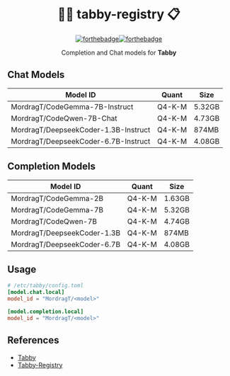 
<div align=center>

# 🧑‍🔬 tabby-registry 📋

[![forthebadge](https://forthebadge.com/images/badges/check-it-out.svg)](https://forthebadge.com)[![forthebadge](https://forthebadge.com/images/badges/built-with-love.svg)](https://forthebadge.com)

Completion and Chat models for **Tabby**

</div>

## Chat Models

| Model ID | Quant | Size |
| -------- | ----- | ---- |
| MordragT/CodeGemma-7B-Instruct | Q4-K-M | 5.32GB |
| MordragT/CodeQwen-7B-Chat | Q4-K-M | 4.73GB |
| MordragT/DeepseekCoder-1.3B-Instruct | Q4-K-M | 874MB |
| MordragT/DeepseekCoder-6.7B-Instruct | Q4-K-M | 4.08GB |


## Completion Models

| Model ID | Quant | Size |
| -------- | ----- | ---- |
| MordragT/CodeGemma-2B | Q4-K-M | 1.63GB |
| MordragT/CodeGemma-7B | Q4-K-M | 5.32GB |
| MordragT/CodeQwen-7B | Q4-K-M | 4.74GB |
| MordragT/DeepseekCoder-1.3B | Q4-K-M | 874MB |
| MordragT/DeepseekCoder-6.7B | Q4-K-M | 4.08GB |

## Usage

```toml
# /etc/tabby/config.toml
[model.chat.local]
model_id = "MordragT/<model>"

[model.completion.local]
model_id = "MordragT/<model>"
```

## References

- [Tabby](https://github.com/TabbyML/tabby)
- [Tabby-Registry](https://github.com/TabbyML/tabby-registry)